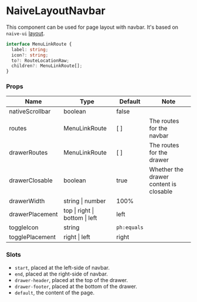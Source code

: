 # NaiveLayoutNavbar

This component can be used for page layout with navbar. It's based on `naive-ui` [layout](https://www.naiveui.com/en-US/os-theme/components/layout).

```ts
interface MenuLinkRoute {
  label: string;
  icon?: string;
  to?: RouteLocationRaw;
  children?: MenuLinkRoute[];
}
```

### Props

| **Name**        | **Type**                       | **Default** | **Note**                               |
| --------------- | ------------------------------ | ----------- | -------------------------------------- |
| nativeScrollbar | boolean                        | false       |                                        |
| routes          | MenuLinkRoute                  | \[ ]        | The routes for the navbar              |
| drawerRoutes    | MenuLinkRoute                  | \[ ]        | The routes for the drawer              |
| drawerClosable  | boolean                        | true        | Whether the drawer content is closable |
| drawerWidth     | string \| number               | 100%        |                                        |
| drawerPlacement | top \| right \| bottom \| left | left        |                                        |
| toggleIcon      | string                         | `ph:equals` |                                        |
| togglePlacement | right \| left                  | right       |                                        |

### Slots

- `start`, placed at the left-side of navbar.
- `end`, placed at the right-side of navbar.
- `drawer-header`, placed at the top of the drawer.
- `drawer-footer`, placed at the bottom of the drawer.
- `default`, the content of the page.
